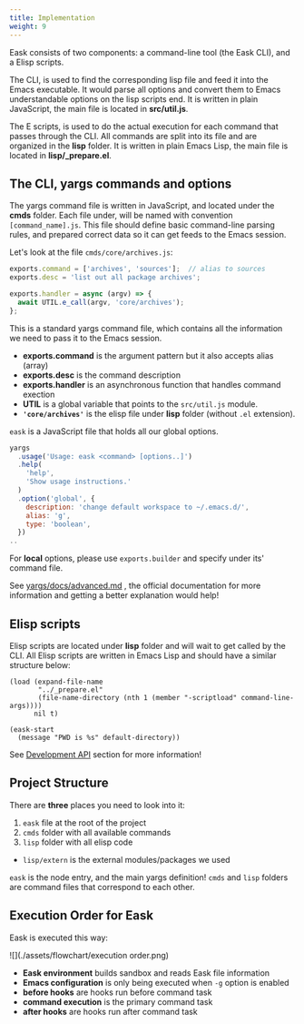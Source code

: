 ```yaml
---
title: Implementation
weight: 9
---
```


Eask consists of two components: a command-line tool (the Eask CLI),
and a Elisp scripts.

The CLI, is used to find the corresponding lisp file and feed it into the
Emacs executable. It would parse all options and convert them to Emacs
understandable options on the lisp scripts end. It is written in plain 
JavaScript, the main file is located in **src/util.js**.

The E scripts, is used to do the actual execution for each command that passes
through the CLI. All commands are split into its file and are organized in the
**lisp** folder. It is written in plain Emacs Lisp, the main file is located in
**lisp/_prepare.el**.

## The CLI, yargs commands and options

The yargs command file is written in JavaScript, and located under the **cmds**
folder. Each file under, will be named with convention `[command_name].js`.
This file should define basic command-line parsing rules, and prepared
correct data so it can get feeds to the Emacs session.

Let's look at the file `cmds/core/archives.js`:

```js
exports.command = ['archives', 'sources'];  // alias to sources
exports.desc = 'list out all package archives';

exports.handler = async (argv) => {
  await UTIL.e_call(argv, 'core/archives');
};
```

This is a standard yargs command file, which contains all the information we
need to pass it to the Emacs session.

* **exports.command** is the argument pattern but it also accepts alias (array)
* **exports.desc** is the command description
* **exports.handler** is an asynchronous function that handles command exection
* **UTIL** is a global variable that points to the `src/util.js` module.
* **`'core/archives'`** is the elisp file under **lisp** folder (without `.el` extension).

`eask` is a JavaScript file that holds all our global options.

```js
yargs
  .usage('Usage: eask <command> [options..]')
  .help(
    'help',
    'Show usage instructions.'
  )
  .option('global', {
    description: 'change default workspace to ~/.emacs.d/',
    alias: 'g',
    type: 'boolean',
  })
..
```

For **local** options, please use `exports.builder` and specify under its'
command file.

See [yargs/docs/advanced.md](https://github.com/yargs/yargs/blob/main/docs/advanced.md)
, the official documentation for more information and getting a better explanation
would help!

## Elisp scripts

Elisp scripts are located under **lisp** folder and will wait to get called
by the CLI. All Elisp scripts are written in Emacs Lisp and should have a
similar structure below:

```elisp
(load (expand-file-name
       "../_prepare.el"
       (file-name-directory (nth 1 (member "-scriptload" command-line-args))))
      nil t)
      
(eask-start
  (message "PWD is %s" default-directory))
```

See [Development API](https://emacs-eask.github.io/eask/api) section for
more information!

## Project Structure

There are **three** places you need to look into it:

1. `eask` file at the root of the project
2. `cmds` folder with all available commands
3. `lisp` folder with all elisp code
  - `lisp/extern` is the external modules/packages we used

`eask` is the node entry, and the main yargs definition! `cmds` and `lisp`
folders are command files that correspond to each other.

## Execution Order for Eask

Eask is executed this way:

![](./assets/flowchart/execution order.png)

* **Eask environment** builds sandbox and reads Eask file information
* **Emacs configuration** is only being executed when `-g` option is enabled
* **before hooks** are hooks run before command task
* **command execution** is the primary command task
* **after hooks** are hooks run after command task
